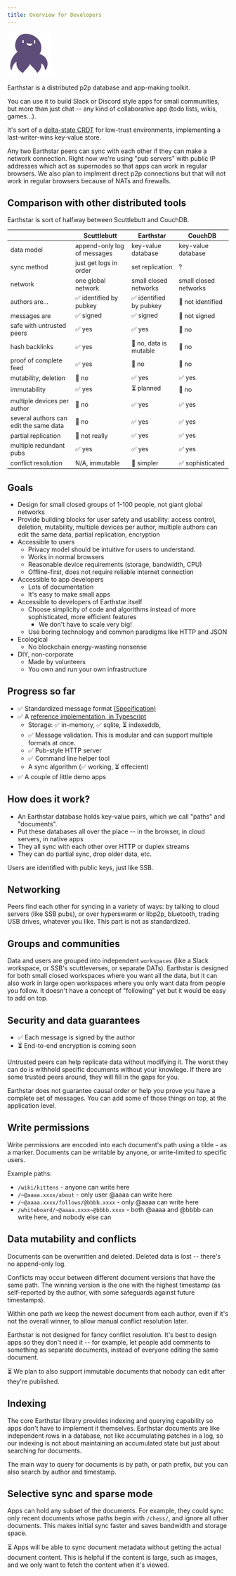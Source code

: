 ```yaml
---
title: Overview for Developers
---
```


![earthstar logo](../_img/earthstar-logo-small.png)

Earthstar is a distributed p2p database and app-making toolkit.

You can use it to build Slack or Discord style apps for small communities, but more than just chat -- any kind of collaborative app (todo lists, wikis, games...).

It's sort of a [delta-state CRDT](https://arxiv.org/pdf/1603.01529.pdf) for low-trust environments, implementing a last-writer-wins key-value store.

Any two Earthstar peers can sync with each other if they can make a network connection.  Right now we're using "pub servers" with public IP addresses which act as supernodes so that apps can work in regular browsers.  We also plan to implment direct p2p connections but that will not work in regular browsers because of NATs and firewalls.

## Comparison with other distributed tools

Earthstar is sort of halfway between Scuttlebutt and CouchDB.

|                             | Scuttlebutt                 | Earthstar              | CouchDB              |
|-----------------------------|-----------------------------|------------------------|----------------------|
| data model                  | append-only log of messages | key-value database     | key-value database   |
| sync method                 | just get logs in order      | set replication        | ?                    |
| network                     | one global network          | small closed networks  | small closed networks |
| authors are...              | ✅ identified by pubkey      | ✅ identified by pubkey | 🚫 not identified     |
| messages are                | ✅ signed                    | ✅ signed               | 🚫 not signed         |
| safe with untrusted peers   | ✅ yes                       | ✅ yes                  | 🚫 no                 |
| hash backlinks              | ✅ yes                       | 🚫 no, data is mutable  | 🚫 no                 |
| proof of complete feed      | ✅ yes                       | 🚫 no                   | 🚫 no                 |
| mutability, deletion        | 🚫 no                        | ✅ yes                  | ✅ yes                |
| immutability                | ✅ yes                       | ⏳ planned              | 🚫 no                 |
| multiple devices per author | 🚫 no                        | ✅ yes                  | ✅ yes                |
| several authors can edit the same data| 🚫 no              | ✅ yes                  | ✅ yes                |
| partial replication         | 🚫 not really                | ✅ yes                  | ✅ yes                |
| multiple redundant pubs     | ✅ yes                       | ✅ yes                  | ✅ yes              |
| conflict resolution         | N/A, immutable              | 🐛 simpler              | ✅ sophisticated      |

## Goals

* Design for small closed groups of 1-100 people, not giant global networks
* Provide building blocks for user safety and usability: access control, deletion, mutability, multiple devices per author, multiple authors can edit the same data, partial replication, encryption
* Accessible to users
  * Privacy model should be intuitive for users to understand.
  * Works in normal browsers
  * Reasonable device requirements (storage, bandwidth, CPU)
  * Offline-first, does not require reliable internet connection
* Accessible to app developers
  * Lots of documentation
  * It's easy to make small apps
* Accessible to developers of Earthstar itself
  * Choose simplicity of code and algorithms instead of more sophisticated, more efficient features
    * We don't have to scale very big!
  * Use boring technology and common paradigms like HTTP and JSON
* Ecological
  * No blockchain energy-wasting nonsense
* DIY, non-corporate
  * Made by volunteers
  * You own and run your own infrastructure

## Progress so far

* ✅ Standardized message format [(Specification)](../reference/earthstar-specification)
* ✅ A [reference implementation, in Typescript](https://www.npmjs.com/package/earthstar)
    * Storage: ✅ in-memory, ✅ sqlite, ⏳ indexeddb,
    * ✅ Message validation.  This is modular and can support multiple formats at once.
    * ✅ Pub-style HTTP server
    * ✅ Command line helper tool
    * A sync algorithm (✅ working, ⏳ effecient)
* ✅ A couple of little demo apps

## How does it work?

* An Earthstar database holds key-value pairs, which we call "paths" and "documents".
* Put these databases all over the place -- in the browser, in cloud servers, in native apps
* They all sync with each other over HTTP or duplex streams
* They can do partial sync, drop older data, etc.

Users are identified with public keys, just like SSB.

## Networking

Peers find each other for syncing in a variety of ways: by talking to cloud servers (like SSB pubs), or over hyperswarm or libp2p, bluetooth, trading USB drives, whatever you like.  This part is not as standardized.

## Groups and communities

Data and users are grouped into independent `workspaces` (like a Slack workspace, or SSB's scuttleverses, or separate DATs).  Earthstar is designed for both small closed workspaces where you want all the data, but it can also work in large open workspaces where you only want data from people you follow.  It doesn't have a concept of "following" yet but it would be easy to add on top.

## Security and data guarantees

* ✅ Each message is signed by the author
* ⏳ End-to-end encryption is coming soon

Untrusted peers can help replicate data without modifying it.  The worst they can do is withhold specific documents without your knowlege.  If there are some trusted peers around, they will fill in the gaps for you.

Earthstar does not guarantee causal order or help you prove you have a complete set of messages.  You can add some of those things on top, at the application level.

## Write permissions

Write permissions are encoded into each document's path using a tilde `~` as a marker.  Documents can be writable by anyone, or write-limited to specific users.

Example paths:

* `/wiki/kittens` - anyone can write here
* `/~@aaaa.xxxx/about` - only user @aaaa can write here
* `/~@aaaa.xxxx/follows/@bbbb.xxxx` - only @aaaa can write here
* `/whiteboard/~@aaaa.xxxx~@bbbb.xxxx` - both @aaaa and @bbbb can write here, and nobody else can

## Data mutability and conflicts

Documents can be overwritten and deleted.  Deleted data is lost -- there's no append-only log.

Conflicts may occur between different document versions that have the same path.  The winning version is the one with the highest timestamp (as self-reported by the author, with some safeguards against future timestamps).

Within one path we keep the newest document from each author, even if it's not the overall winner, to allow manual conflict resolution later.

Earthstar is not designed for fancy conflict resolution.  It's best to design apps so they don't need it -- for example, let people add comments to something as separate documents, instead of everyone editing the same document.

⏳ We plan to also support immutable documents that nobody can edit after they're published.

## Indexing

The core Earthstar library provides indexing and querying capability so apps don't have to implement it themselves.  Earthstar documents are like independent rows in a database, not like accumulating patches in a log, so our indexing is not about maintaining an accumulated state but just about searching for documents.

The main way to query for documents is by path, or path prefix, but you can also search by author and timestamp.

## Selective sync and sparse mode

Apps can hold any subset of the documents.  For example, they could sync only recent documents whose paths begin with `/chess/`, and ignore all other documents.  This makes initial sync faster and saves bandwidth and storage space.

 ⏳ Apps will be able to sync document metadata without getting the actual document content.  This is helpful if the content is large, such as images, and we only want to fetch the content when it's viewed.

